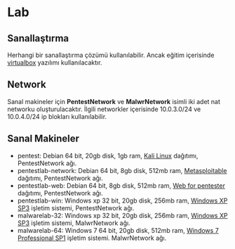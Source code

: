 # Lab

## Sanallaştırma

Herhangi bir sanallaştırma çözümü kullanılabilir. Ancak eğitim içerisinde [virtualbox][1] yazılımı kullanılacaktır.

## Network

Sanal makineler için **PentestNetwork** ve **MalwrNetwork** isimli iki adet nat networku oluşturulacaktır. İlgili networkler içerisinde 10.0.3.0/24 ve 10.0.4.0/24 ip blokları kullanılabilir.

## Sanal Makineler

- pentest: Debian 64 bit, 20gb disk, 1gb ram, [Kali Linux][2] dağıtımı, PentestNetwork ağı.
- pentestlab-network: Debian 64 bit, 8gb disk, 512mb ram, [Metasploitable][3] dağıtımı, PentestNetwork ağı.
- pentestlab-web: Debian 64 bit, 8gb disk, 512mb ram, [Web for pentester][4] dağıtımı, PentestNetwork ağı.
- pentestlab-win: Windows xp 32 bit, 20gb disk, 256mb ram, [Windows XP SP3][5] işletim sistemi, PentestNetwork ağı.
- malwarelab-32: Windows xp 32 bit, 20gb disk, 256mb ram, [Windows XP SP3][5] işletim sistemi, MalwrNetwork ağı.
- malwarelab-64: Windows 7 64 bit, 20gb disk, 512mb ram, [Windows 7 Professional SP1][6] işletim sistemi. MalwrNetwork ağı.

[1]: https://www.virtualbox.org/wiki/Downloads
[2]: https://www.kali.org
[3]: http://sourceforge.net/projects/metasploitable/files/Metasploitable2/
[4]: https://pentesterlab.com/exercises/web_for_pentester
[5]: https://e5.onthehub.com/WebStore/Welcome.aspx?ws=d0ada7dc-6b9b-e011-969d-0030487d8897&vsro=8
[6]: https://e5.onthehub.com/WebStore/Welcome.aspx?ws=d0ada7dc-6b9b-e011-969d-0030487d8897&vsro=8
